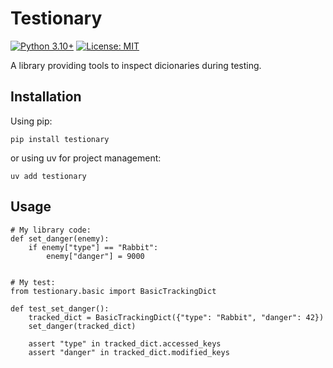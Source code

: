 # Testionary

[![Python 3.10+](https://img.shields.io/badge/python-3.10+-blue.svg)](https://www.python.org/downloads/)
[![License: MIT](https://img.shields.io/badge/License-MIT-yellow.svg)](https://opensource.org/licenses/MIT)

A library providing tools to inspect dicionaries during testing. 

## Installation

Using pip:
```
pip install testionary
```
or using uv for project management:

```
uv add testionary
```

## Usage
```
# My library code:
def set_danger(enemy):
    if enemy["type"] == "Rabbit":
        enemy["danger"] = 9000


# My test:
from testionary.basic import BasicTrackingDict

def test_set_danger():
    tracked_dict = BasicTrackingDict({"type": "Rabbit", "danger": 42})
    set_danger(tracked_dict)

    assert "type" in tracked_dict.accessed_keys
    assert "danger" in tracked_dict.modified_keys
```
